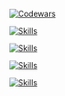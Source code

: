 <!-- github.com/anuraghazra/github-readme-stats
[![GitHub Stats](https://github-readme-stats-elfein7night.vercel.app/api?username=el-f&count_private=true&show_icons=true&include_all_commits=true&hide_rank=false&theme=github_dark)](https://github.com/el-f?tab=repositories)
 -->
  <!--
  [![Top Langs](https://github-readme-stats.vercel.app/api/top-langs/?username=el-f&layout=compact&hide=jupyter%20notebook+&langs_count=10&theme=github_dark)](https://github.com/el-f?tab=repositories)
   -->
   
  [![Codewars](https://www.codewars.com/users/el-f/badges/large)](https://www.codewars.com/users/el-f/stats)
  
  [![Skills](https://skills.syvixor.com/api/icons?i=java,python,js,ts,kotlin,c,html,css,regex)](#)

  [![Skills](https://skills.syvixor.com/api/icons?i=spring,nestjs,express,nodejs,react,angular,hibernate,materialui,emotion,jotai,zustand,reactquery,vite&perline=9)](#)

  [![Skills](https://skills.syvixor.com/api/icons?i=solr,mongo,postgresql,mysql,redis)](#)

  [![Skills](https://skills.syvixor.com/api/icons?i=linux,bash,git,docker,kubernetes,bullmq,rabbitmq,kafka,maven,postman,grafana,obsidian,aws,cloudflare,firebase&perline=9)](#)


<!--START_SECTION:activity-->
<!--END_SECTION:activity-->
